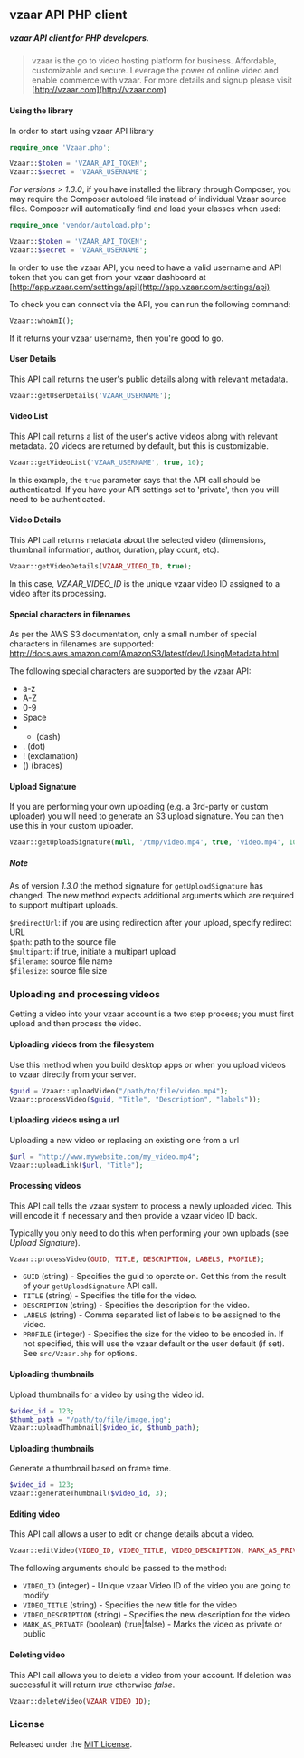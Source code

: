 ## vzaar API PHP client
##### vzaar API client for PHP developers.

>vzaar is the go to video hosting platform for business. Affordable, customizable and secure. Leverage the power of online video and enable commerce with vzaar. For more details and signup please visit [http://vzaar.com](http://vzaar.com)

#### Using the library

In order to start using vzaar API library

```php
require_once 'Vzaar.php';

Vzaar::$token = 'VZAAR_API_TOKEN';
Vzaar::$secret = 'VZAAR_USERNAME';
```

*For versions > 1.3.0*, if you have installed the library through Composer, you may require the Composer autoload file instead of individual Vzaar source files. Composer will automatically find and load your classes when used:

```php
require_once 'vendor/autoload.php';

Vzaar::$token = 'VZAAR_API_TOKEN';
Vzaar::$secret = 'VZAAR_USERNAME';
```

In order to use the vzaar API, you need to have a valid username and API token that you can get from your vzaar dashboard at [http://app.vzaar.com/settings/api](http://app.vzaar.com/settings/api)

To check you can connect via the API, you can run the following command:

```php
Vzaar::whoAmI();
```

If it returns your vzaar username, then you're good to go.

#### User Details

This API call returns the user's public details along with relevant metadata.

```php
Vzaar::getUserDetails('VZAAR_USERNAME');
```

#### Video List

This API call returns a list of the user's active videos along with relevant metadata. 20 videos are returned by default, but this is customizable.

```php
Vzaar::getVideoList('VZAAR_USERNAME', true, 10);
```

In this example, the `true` parameter says that the API call should be authenticated. If you have your API settings set to 'private', then you will need to be authenticated.

#### Video Details

This API call returns metadata about the selected video (dimensions, thumbnail information, author, duration, play count, etc).

```php
Vzaar::getVideoDetails(VZAAR_VIDEO_ID, true);
```

In this case, _VZAAR_VIDEO_ID_ is the unique vzaar video ID assigned to a video after its processing.

#### Special characters in filenames

As per the AWS S3 documentation, only a small number of special characters in filenames are supported: http://docs.aws.amazon.com/AmazonS3/latest/dev/UsingMetadata.html

The following special characters are supported by the vzaar API:

- a-z
- A-Z
- 0-9
- Space
- - (dash)
- . (dot)
- ! (exclamation)
- () (braces)

#### Upload Signature

If you are performing your own uploading (e.g. a 3rd-party or custom uploader) you will need to generate an S3 upload signature. You can then use this in your custom uploader.

```php
Vzaar::getUploadSignature(null, '/tmp/video.mp4', true, 'video.mp4', 102400);
```

##### Note
As of version *1.3.0* the method signature for `getUploadSignature` has changed. The new method expects additional arguments which are required to support multipart uploads.

`$redirectUrl`: if you are using redirection after your upload, specify redirect URL  
`$path`: path to the source file  
`$multipart`: if true, initiate a multipart upload  
`$filename`: source file name  
`$filesize`: source file size  

### Uploading and processing videos

Getting a video into your vzaar account is a two step process; you must first upload and then process the video.

#### Uploading videos from the filesystem

Use this method when you build desktop apps or when you upload videos to vzaar directly from your server.

```php
$guid = Vzaar::uploadVideo("/path/to/file/video.mp4");
Vzaar::processVideo($guid, "Title", "Description", "labels"));
```

#### Uploading videos using a url

Uploading a new video or replacing an existing one from a url

```php
$url = "http://www.mywebsite.com/my_video.mp4";
Vzaar::uploadLink($url, "Title");
```

#### Processing videos

This API call tells the vzaar system to process a newly uploaded video. This will encode it if necessary and then provide a vzaar video ID back.

Typically you only need to do this when performing your own uploads (see _Upload Signature_).

```php
Vzaar::processVideo(GUID, TITLE, DESCRIPTION, LABELS, PROFILE);
```

* `GUID` (string) - Specifies the guid to operate on. Get this from the result of your `getUploadSignature` API call.
* `TITLE` (string) - Specifies the title for the video.
* `DESCRIPTION` (string) - Specifies the description for the video.
* `LABELS` (string) - Comma separated list of labels to be assigned to the video.
* `PROFILE` (integer) - Specifies the size for the video to be encoded in. If not specified, this will use the vzaar default or the user default (if set). See `src/Vzaar.php` for options.


#### Uploading thumbnails

Upload thumbnails for a video by using the video id.

```php
$video_id = 123;
$thumb_path = "/path/to/file/image.jpg";
Vzaar::uploadThumbnail($video_id, $thumb_path);
```

#### Uploading thumbnails

Generate a thumbnail based on frame time.

```php
$video_id = 123;
Vzaar::generateThumbnail($video_id, 3);
```


#### Editing video

This API call allows a user to edit or change details about a video.

```php
Vzaar::editVideo(VIDEO_ID, VIDEO_TITLE, VIDEO_DESCRIPTION, MARK_AS_PRIVATE);
```

The following arguments should be passed to the method:

* `VIDEO_ID` (integer) - Unique vzaar Video ID of the video you are going to modify
* `VIDEO_TITLE` (string) - Specifies the new title for the video
* `VIDEO_DESCRIPTION` (string) - Specifies the new description for the video
* `MARK_AS_PRIVATE` (boolean) (true|false) - Marks the video as private or public


#### Deleting video

This API call allows you to delete a video from your account. If deletion was successful it will return _true_ otherwise _false_.

```php
Vzaar::deleteVideo(VZAAR_VIDEO_ID);
```


### License

Released under the [MIT License](http://www.opensource.org/licenses/MIT).
